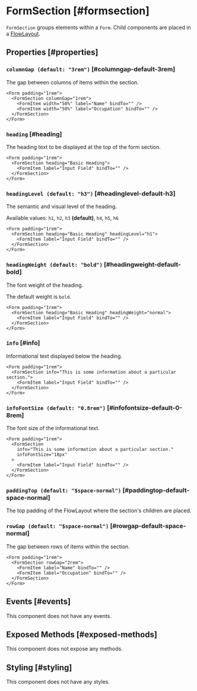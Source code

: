 # FormSection [#formsection]

`FormSection` groups elements within a `Form`. Child components are placed in a [FlowLayout](/components/FlowLayout).

## Properties [#properties]

### `columnGap (default: "3rem")` [#columngap-default-3rem]

The gap between columns of items within the section.

```xmlui-pg copy display name="Example: columnGap"
<Form padding="1rem">
  <FormSection columnGap="1rem">
    <FormItem width="50%" label="Name" bindTo="" />
    <FormItem width="50%" label="Occupation" bindTo="" />
  </FormSection>
</Form>
```

### `heading` [#heading]

The heading text to be displayed at the top of the form section.

```xmlui-pg copy display name="Example: heading"
<Form padding="1rem">
  <FormSection heading="Basic Heading">
    <FormItem label="Input Field" bindTo="" />
  </FormSection>
</Form>
```

### `headingLevel (default: "h3")` [#headinglevel-default-h3]

The semantic and visual level of the heading.

Available values: `h1`, `h2`, `h3` **(default)**, `h4`, `h5`, `h6`

```xmlui-pg copy display name="Example: headingLevel"
<Form padding="1rem">
  <FormSection heading="Basic Heading" headingLevel="h1">
    <FormItem label="Input Field" bindTo="" />
  </FormSection>
</Form>
```

### `headingWeight (default: "bold")` [#headingweight-default-bold]

The font weight of the heading.

The default weight is `bold`.

```xmlui-pg copy display name="Example: headingWeight"
<Form padding="1rem">
  <FormSection heading="Basic Heading" headingWeight="normal">
    <FormItem label="Input Field" bindTo="" />
  </FormSection>
</Form>
```

### `info` [#info]

Informational text displayed below the heading.

```xmlui-pg copy display name="Example: info"
<Form padding="1rem">
  <FormSection info="This is some information about a particular section.">
    <FormItem label="Input Field" bindTo="" />
  </FormSection>
</Form>
```

### `infoFontSize (default: "0.8rem")` [#infofontsize-default-0-8rem]

The font size of the informational text.

```xmlui-pg copy {4} display name="Example: infoFontSize"
<Form padding="1rem">
  <FormSection
    info="This is some information about a particular section."
    infoFontSize="18px"
  >
    <FormItem label="Input Field" bindTo="" />
  </FormSection>
</Form>
```

### `paddingTop (default: "$space-normal")` [#paddingtop-default-space-normal]

The top padding of the FlowLayout where the section's children are placed.

### `rowGap (default: "$space-normal")` [#rowgap-default-space-normal]

The gap between rows of items within the section.

```xmlui-pg copy display name="Example: rowGap"
<Form padding="1rem">
  <FormSection rowGap="2rem">
    <FormItem label="Name" bindTo="" />
    <FormItem label="Occupation" bindTo="" />
  </FormSection>
</Form>
```

## Events [#events]

This component does not have any events.

## Exposed Methods [#exposed-methods]

This component does not expose any methods.

## Styling [#styling]

This component does not have any styles.
